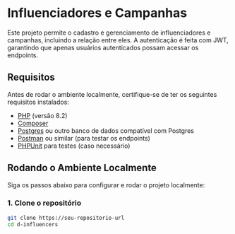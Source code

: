 # Influenciadores e Campanhas

Este projeto permite o cadastro e gerenciamento de influenciadores e campanhas, incluindo a relação entre eles. A autenticação é feita com JWT, garantindo que apenas usuários autenticados possam acessar os endpoints.

## Requisitos

Antes de rodar o ambiente localmente, certifique-se de ter os seguintes requisitos instalados:

- [PHP](https://www.php.net/) (versão 8.2)
- [Composer](https://getcomposer.org/)
- [Postgres](https://www.mysql.com/) ou outro banco de dados compatível com Postgres
- [Postman](https://www.postman.com/) ou similar (para testar os endpoints)
- [PHPUnit](https://phpunit.de/) para testes (caso necessário)

## Rodando o Ambiente Localmente

Siga os passos abaixo para configurar e rodar o projeto localmente:

### 1. Clone o repositório

```bash
git clone https://seu-repositorio-url
cd d-influencers
